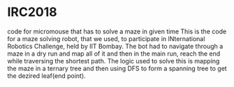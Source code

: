 # IRC2018
code for micromouse that has to solve a maze in given time
This is the code for a maze solving robot, that we used, to participate in INternational Robotics Challenge, held by IIT Bombay.  The bot had to navigate through a maze in a dry run and map all of it and then in the main run, reach the end while traversing the shortest path. The logic used to solve this is mapping the maze in a ternary tree and then using DFS to form a spanning tree to get the dezired leaf(end point).
